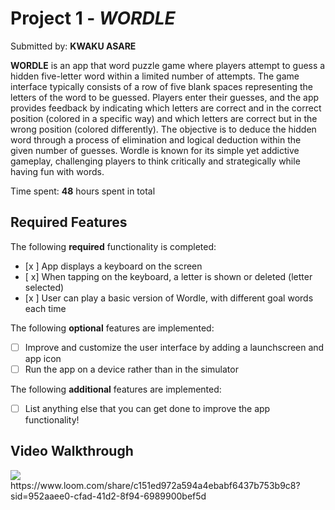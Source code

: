 # Project 1 - *WORDLE*

Submitted by: **KWAKU ASARE**

**WORDLE** is an app that word puzzle game where players attempt to guess a hidden five-letter word within a limited number of attempts. 
The game interface typically consists of a row of five blank spaces representing the letters of the word to be guessed. 
Players enter their guesses, and the app provides feedback by indicating which letters are correct and in the correct position (colored in a specific way) and which letters are correct but in the wrong position (colored differently). 
The objective is to deduce the hidden word through a process of elimination and logical deduction within the given number of guesses.
Wordle is known for its simple yet addictive gameplay, challenging players to think critically and strategically while having fun with words.

Time spent: **48** hours spent in total

## Required Features

The following **required** functionality is completed:

- [x ] App displays a keyboard on the screen
- [ x] When tapping on the keyboard, a letter is shown or deleted (letter selected)
- [x ] User can play a basic version of Wordle, with different goal words each time

The following **optional** features are implemented:

- [ ] Improve and customize the user interface by adding a launchscreen and app icon
- [ ] Run the app on a device rather than in the simulator

The following **additional** features are implemented:

- [ ] List anything else that you can get done to improve the app functionality!

## Video Walkthrough
<div>
    <a href="https://www.loom.com/share/c151ed972a594a4ebabf6437b753b9c8">
    </a>
    <a href="https://www.loom.com/share/c151ed972a594a4ebabf6437b753b9c8">
      <img style="max-width:300px;" src="https://cdn.loom.com/sessions/thumbnails/c151ed972a594a4ebabf6437b753b9c8-with-play.gif">
    </a>
  </div>
https://www.loom.com/share/c151ed972a594a4ebabf6437b753b9c8?sid=952aaee0-cfad-41d2-8f94-6989900bef5d


